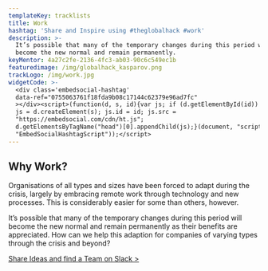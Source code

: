 ```yaml
---
templateKey: tracklists
title: Work
hashtag: 'Share and Inspire using #theglobalhack #work'
description: >-
  It’s possible that many of the temporary changes during this period will
  become the new normal and remain permanently.
keyMentor: 4a27c2fe-2136-4fc3-ab03-90c6c549ec1b
featuredimage: /img/globalhack_kasparov.png
trackLogo: /img/work.jpg
widgetCode: >-
  <div class='embedsocial-hashtag'
  data-ref="0755063761f18fda9b08c17144c62379e96ad7fc"
  ></div><script>(function(d, s, id){var js; if (d.getElementById(id)) {return;}
  js = d.createElement(s); js.id = id; js.src =
  "https://embedsocial.com/cdn/ht.js";
  d.getElementsByTagName("head")[0].appendChild(js);}(document, "script",
  "EmbedSocialHashtagScript"));</script>
---
```

## Why Work?

Organisations of all types and sizes have been forced to adapt during the crisis, largely by embracing remote work through technology and new processes. This is considerably easier for some than others, however.

It’s possible that many of the temporary changes during this period will become the new normal and remain permanently as their benefits are appreciated. How can we help this adaption for companies of varying types through the crisis and beyond?

[Share Ideas and find a Team on Slack >](http://theglobalhack.com/slack)